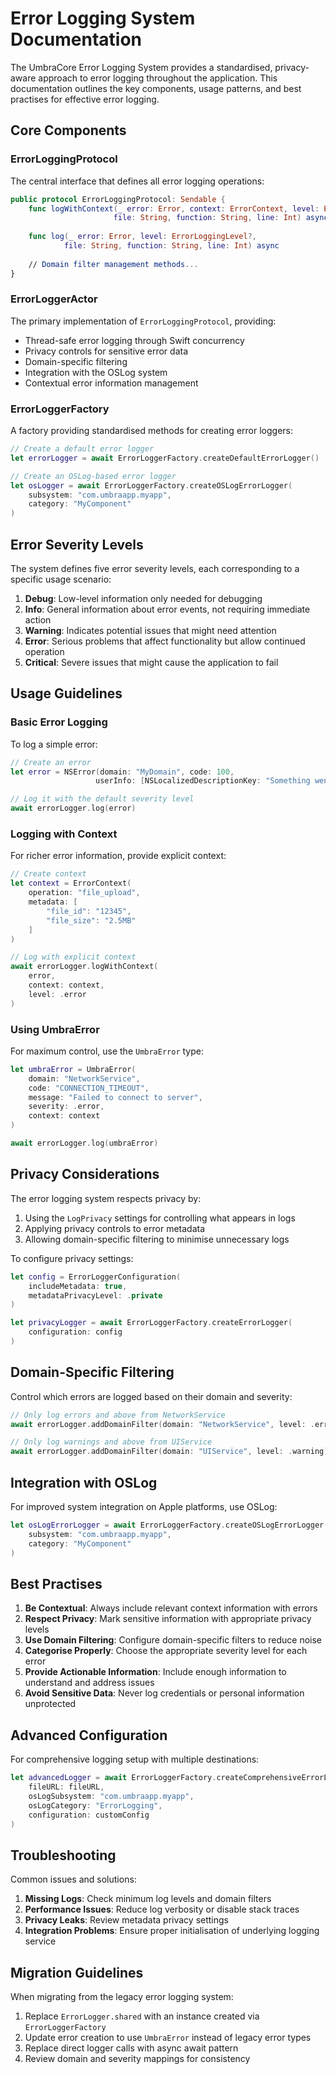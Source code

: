 # Error Logging System Documentation

The UmbraCore Error Logging System provides a standardised, privacy-aware approach to error logging throughout the application. This documentation outlines the key components, usage patterns, and best practises for effective error logging.

## Core Components

### ErrorLoggingProtocol

The central interface that defines all error logging operations:

```swift
public protocol ErrorLoggingProtocol: Sendable {
    func logWithContext(_ error: Error, context: ErrorContext, level: ErrorLoggingLevel, 
                       file: String, function: String, line: Int) async
    
    func log(_ error: Error, level: ErrorLoggingLevel?, 
            file: String, function: String, line: Int) async
    
    // Domain filter management methods...
}
```

### ErrorLoggerActor

The primary implementation of `ErrorLoggingProtocol`, providing:

- Thread-safe error logging through Swift concurrency
- Privacy controls for sensitive error data
- Domain-specific filtering
- Integration with the OSLog system
- Contextual error information management

### ErrorLoggerFactory

A factory providing standardised methods for creating error loggers:

```swift
// Create a default error logger
let errorLogger = await ErrorLoggerFactory.createDefaultErrorLogger()

// Create an OSLog-based error logger
let osLogger = await ErrorLoggerFactory.createOSLogErrorLogger(
    subsystem: "com.umbraapp.myapp",
    category: "MyComponent"
)
```

## Error Severity Levels

The system defines five error severity levels, each corresponding to a specific usage scenario:

1. **Debug**: Low-level information only needed for debugging
2. **Info**: General information about error events, not requiring immediate action
3. **Warning**: Indicates potential issues that might need attention
4. **Error**: Serious problems that affect functionality but allow continued operation
5. **Critical**: Severe issues that might cause the application to fail

## Usage Guidelines

### Basic Error Logging

To log a simple error:

```swift
// Create an error
let error = NSError(domain: "MyDomain", code: 100, 
                   userInfo: [NSLocalizedDescriptionKey: "Something went wrong"])

// Log it with the default severity level
await errorLogger.log(error)
```

### Logging with Context

For richer error information, provide explicit context:

```swift
// Create context
let context = ErrorContext(
    operation: "file_upload",
    metadata: [
        "file_id": "12345",
        "file_size": "2.5MB"
    ]
)

// Log with explicit context
await errorLogger.logWithContext(
    error,
    context: context,
    level: .error
)
```

### Using UmbraError

For maximum control, use the `UmbraError` type:

```swift
let umbraError = UmbraError(
    domain: "NetworkService",
    code: "CONNECTION_TIMEOUT",
    message: "Failed to connect to server",
    severity: .error,
    context: context
)

await errorLogger.log(umbraError)
```

## Privacy Considerations

The error logging system respects privacy by:

1. Using the `LogPrivacy` settings for controlling what appears in logs
2. Applying privacy controls to error metadata
3. Allowing domain-specific filtering to minimise unnecessary logs

To configure privacy settings:

```swift
let config = ErrorLoggerConfiguration(
    includeMetadata: true,
    metadataPrivacyLevel: .private
)

let privacyLogger = await ErrorLoggerFactory.createErrorLogger(
    configuration: config
)
```

## Domain-Specific Filtering

Control which errors are logged based on their domain and severity:

```swift
// Only log errors and above from NetworkService
await errorLogger.addDomainFilter(domain: "NetworkService", level: .error)

// Only log warnings and above from UIService
await errorLogger.addDomainFilter(domain: "UIService", level: .warning)
```

## Integration with OSLog

For improved system integration on Apple platforms, use OSLog:

```swift
let osLogErrorLogger = await ErrorLoggerFactory.createOSLogErrorLogger(
    subsystem: "com.umbraapp.myapp",
    category: "MyComponent"
)
```

## Best Practises

1. **Be Contextual**: Always include relevant context information with errors
2. **Respect Privacy**: Mark sensitive information with appropriate privacy levels
3. **Use Domain Filtering**: Configure domain-specific filters to reduce noise
4. **Categorise Properly**: Choose the appropriate severity level for each error
5. **Provide Actionable Information**: Include enough information to understand and address issues
6. **Avoid Sensitive Data**: Never log credentials or personal information unprotected

## Advanced Configuration

For comprehensive logging setup with multiple destinations:

```swift
let advancedLogger = await ErrorLoggerFactory.createComprehensiveErrorLogger(
    fileURL: fileURL,
    osLogSubsystem: "com.umbraapp.myapp",
    osLogCategory: "ErrorLogging",
    configuration: customConfig
)
```

## Troubleshooting

Common issues and solutions:

1. **Missing Logs**: Check minimum log levels and domain filters
2. **Performance Issues**: Reduce log verbosity or disable stack traces
3. **Privacy Leaks**: Review metadata privacy settings
4. **Integration Problems**: Ensure proper initialisation of underlying logging service

## Migration Guidelines

When migrating from the legacy error logging system:

1. Replace `ErrorLogger.shared` with an instance created via `ErrorLoggerFactory`
2. Update error creation to use `UmbraError` instead of legacy error types
3. Replace direct logger calls with async await pattern
4. Review domain and severity mappings for consistency
